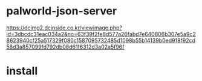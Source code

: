 # palworld-json-server

https://dcimg2.dcinside.co.kr/viewimage.php?id=3dbcdc31eac034a2&no=63f39f2fe8d577a26fabd7e640806b307e5a9c28623940cf25a517329f080c1587095732485d1098b55b14139b0ed918f92cd58d3a857099fd792db08d61f6312d3a02a5f96f

# install

#
